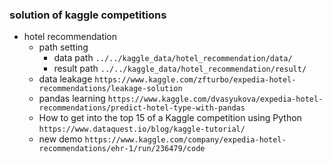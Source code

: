 ### solution of kaggle competitions  
- hotel recommendation
  - path  setting  
      - data path `../../kaggle_data/hotel_recommendation/data/`
      - result path `../../kaggle_data/hotel_recommendation/result/`
  - data leakage `https://www.kaggle.com/zfturbo/expedia-hotel-recommendations/leakage-solution`
  - pandas learning `https://www.kaggle.com/dvasyukova/expedia-hotel-recommendations/predict-hotel-type-with-pandas`
  - How to get into the top 15 of a Kaggle competition using Python `https://www.dataquest.io/blog/kaggle-tutorial/`
  - new demo `https://www.kaggle.com/company/expedia-hotel-recommendations/ehr-1/run/236479/code`